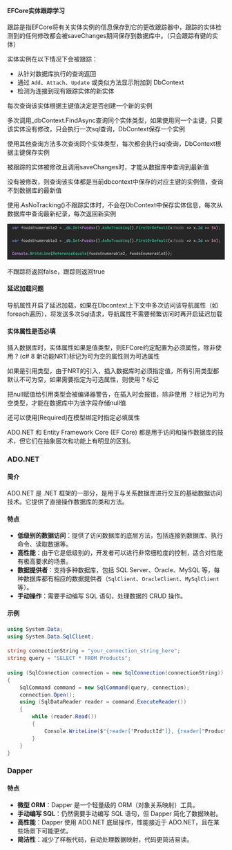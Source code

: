 #### EFCore实体跟踪学习

跟踪是指EFCore将有关实体实例的信息保存到它的更改跟踪器中，跟踪的实体检测到的任何修改都会被saveChanges期间保存到数据库中。（只会跟踪有键的实体）

实体实例在以下情况下会被跟踪：

- 从针对数据库执行的查询返回
- 通过 `Add`、`Attach`、`Update` 或类似方法显示附加到 DbContext
- 检测为连接到现有跟踪实体的新实体

每次查询该实体根据主键值决定是否创建一个新的实例

多次调用_dbContext.FindAsync查询同个实体类型，如果使用同一个主键，只要该实体没有修改，只会执行一次sql查询，DbContext保存一个实例

使用其他查询方法多次查询同个实体类型，每次都会执行sql查询，DbContext根据主键保存实例



被跟踪的实体被修改且调用saveChanges时，才能从数据库中查询到最新值

没有被修改，则查询该实体都是当前dbcontext中保存的对应主键的实例值，查询不到数据库的最新值



使用.AsNoTracking()不跟踪实体时，不会在DbContext中保存实体信息，每次从数据库中查询最新纪录，每次返回新实例

![240727a](./img/240727a.jpg)

不跟踪将返回false，跟踪则返回true



#### 延迟加载问题

导航属性开启了延迟加载，如果在Dbcontext上下文中多次访问该导航属性（如foreach遍历），将发送多次Sql请求，导航属性不需要频繁访问时再开启延迟加载



#### 实体属性是否必填

插入数据库时，实体属性如果是值类型，则EFCore约定配置为必须属性，除非使用 ? (c# 8 新功能NRT)标记为可为空的属性则为可选属性

如果是引用类型，由于NRT的引入，插入数据库时必须指定值，所有引用类型都默认不可为空，如果需要指定为可选属性，则使用 ? 标记

把null赋值给引用类型会被编译器警告，在插入时会报错，除非使用 ？标记为可为空类型，才能在数据库中为该字段存储null值



还可以使用[Required]在模型绑定时指定必填属性



ADO.NET 和 Entity Framework Core (EF Core) 都是用于访问和操作数据库的技术，但它们在抽象层次和功能上有明显的区别。

### ADO.NET

#### 简介

ADO.NET 是 .NET 框架的一部分，是用于与关系数据库进行交互的基础数据访问技术。它提供了直接操作数据库的类和方法。

#### 特点

- **低级别的数据访问**：提供了访问数据库的底层方法，包括连接到数据库、执行命令、读取数据等。
- **高性能**：由于它是低级别的，开发者可以进行非常细粒度的控制，适合对性能有极高要求的场景。
- **数据提供者**：支持多种数据库，包括 SQL Server、Oracle、MySQL 等，每种数据库都有相应的数据提供者（`SqlClient`、`OracleClient`、`MySqlClient` 等）。
- **手动操作**：需要手动编写 SQL 语句，处理数据的 CRUD 操作。

#### 示例

```c#
using System.Data;
using System.Data.SqlClient;

string connectionString = "your_connection_string_here";
string query = "SELECT * FROM Products";

using (SqlConnection connection = new SqlConnection(connectionString))
{
    SqlCommand command = new SqlCommand(query, connection);
    connection.Open();
    using (SqlDataReader reader = command.ExecuteReader())
    {
        while (reader.Read())
        {
            Console.WriteLine($"{reader["ProductId"]}, {reader["ProductName"]}");
        }
    }
}
```

### Dapper

#### 特点

- **微型 ORM**：Dapper 是一个轻量级的 ORM（对象关系映射）工具。
- **手动编写 SQL**：仍然需要手动编写 SQL 语句，但 Dapper 简化了数据映射。
- **高性能**：Dapper 使用 ADO.NET 底层操作，性能接近于 ADO.NET，且在某些场景下可能更优。
- **简洁性**：减少了样板代码，自动处理数据映射，代码更简洁易读。